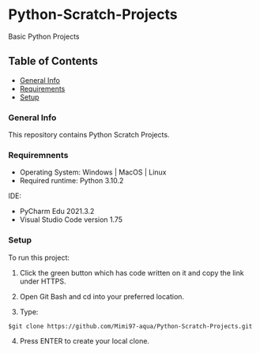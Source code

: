 # Python-Scratch-Projects
Basic Python Projects
## Table of Contents
* [General Info](#general-info)
* [Requirements](#requirements)
* [Setup](#setup)
### General Info
This repository contains Python Scratch Projects.
### Requiremnents
* Operating System: Windows | MacOS | Linux
* Required runtime: Python 3.10.2

IDE:
* PyCharm Edu 2021.3.2
* Visual Studio Code version 1.75
### Setup 
To run this project:

1. Click the green button which has code written on it and copy the link under HTTPS.

2. Open Git Bash and cd into your preferred location.
3. Type:
```
$git clone https://github.com/Mimi97-aqua/Python-Scratch-Projects.git
```

4. Press ENTER to create your local clone. 
